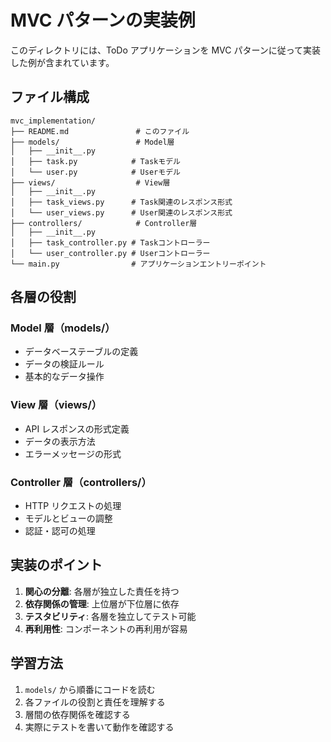# MVC パターンの実装例

このディレクトリには、ToDo アプリケーションを MVC パターンに従って実装した例が含まれています。

## ファイル構成

```
mvc_implementation/
├── README.md               # このファイル
├── models/                 # Model層
│   ├── __init__.py
│   ├── task.py            # Taskモデル
│   └── user.py            # Userモデル
├── views/                  # View層
│   ├── __init__.py
│   ├── task_views.py      # Task関連のレスポンス形式
│   └── user_views.py      # User関連のレスポンス形式
├── controllers/            # Controller層
│   ├── __init__.py
│   ├── task_controller.py # Taskコントローラー
│   └── user_controller.py # Userコントローラー
└── main.py                # アプリケーションエントリーポイント
```

## 各層の役割

### Model 層（models/）

- データベーステーブルの定義
- データの検証ルール
- 基本的なデータ操作

### View 層（views/）

- API レスポンスの形式定義
- データの表示方法
- エラーメッセージの形式

### Controller 層（controllers/）

- HTTP リクエストの処理
- モデルとビューの調整
- 認証・認可の処理

## 実装のポイント

1. **関心の分離**: 各層が独立した責任を持つ
2. **依存関係の管理**: 上位層が下位層に依存
3. **テスタビリティ**: 各層を独立してテスト可能
4. **再利用性**: コンポーネントの再利用が容易

## 学習方法

1. `models/` から順番にコードを読む
2. 各ファイルの役割と責任を理解する
3. 層間の依存関係を確認する
4. 実際にテストを書いて動作を確認する
